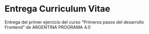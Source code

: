 # Entrega Curriculum Vitae
Entrega del primer ejercicio del curso "Primeros pasos del desarrollo Frontend" de ARGENTINA PROGRAMA 4.0
